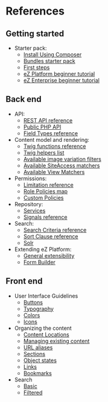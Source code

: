 # References

## Getting started

- Starter pack:
    - [Install Using Composer](getting_started/install_using_composer.md)
    - [Bundles starter pack](getting_started/bundles_starter_pac.md)
    - [First steps](getting_started/first_steps.md)
    - [eZ Platform beginner tutorial](tutorials/platform_beginner/building_a_bicycle_route_tracker_in_ez_platform.md)
    - [eZ Enterprise beginner tutorial](tutorials/enterprise_beginner/ez_enterprise_beginner_tutorial_-_its_a_dogs_world.md) 
    
## Back end

- API:
    - [REST API reference](https://github.com/ezsystems/ezpublish-kernel/blob/master/doc/specifications/rest/REST-API-V2.rst)
    - [Public PHP API](api/public_php_api.md)
    - [Field Types reference](api/field_type_reference.md)
- Content model and rendering:
    - [Twig functions reference](guide/twig_functions_reference.md)
    - [Twig helpers list](guide/content_rendering.md#twig-helper)
    - [Available image variation filters](guide/images.md#available-filters)
    - [Available SiteAccess matchers](guide/siteaccess.md#available-matchers)
    - [Available View Matchers](guide/content_rendering.md#available-matchers)
- Permissions:
    - [Limitation reference](guide/limitations.md)
    - [Role Policies map](guide/permissions.md#available-policies)
    - [Custom Policies](guide/custom_policies.md)
- Repository:
    - [Services](guide/repository.md#services-public-api)
    - [Signals reference](guide/signalslots.md#signals-reference)
- Search:
    - [Search Criteria reference](guide/search.md#search-criteria-reference)
    - [Sort Clause reference](guide/search.md#sort-clauses-reference)
    - [Solr](guide/solr.md)
- Extending eZ Platform:
    - [General extensibility](guide/extending_ez_platform.md/#general-extensibility)
    - [Form Builder](guide/extending_form_builder.md)
    
## Front end

- User Interface Guidelines
    - [Buttons](guidelines/components/buttons.md)
    - [Typography](guidelines/resources/typography.md)
    - [Colors](guidelines/resources/colors.md)
    - [Icons](guidelines/resources/icons)
- Organizing the content
    - [Content Locations](https://doc.ezplatform.com/projects/userguide/en/latest/organizing_the_content/#content-locations)
    - [Managing existing content](https://doc.ezplatform.com/projects/userguide/en/latest/organizing_the_content/#managing-existing-content)
    - [URL aliases](https://doc.ezplatform.com/projects/userguide/en/latest/organizing_the_content/#url-aliases)
    - [Sections](https://doc.ezplatform.com/projects/userguide/en/latest/organizing_the_content/#sections)
    - [Object states](https://doc.ezplatform.com/projects/userguide/en/latest/organizing_the_content/#object-states)
    - [Links](https://doc.ezplatform.com/projects/userguide/en/latest/organizing_the_content/#links)
    - [Bookmarks](https://doc.ezplatform.com/projects/userguide/en/latest/organizing_the_content/#bookmarks)
- Search
    - [Basic](https://doc.ezplatform.com/projects/userguide/en/latest/search/#basic-search)   
    - [Filtered](https://doc.ezplatform.com/projects/userguide/en/latest/search/#basic-search)

